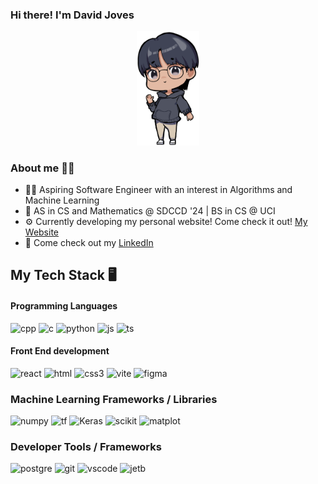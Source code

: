 ### Hi there! I'm David Joves
<div style="text-align: center;">
    <img src="/images/DavidChibPose1.png" alt="DavidChibPose1" width="100"/>
</div>

### About me 🏃🏽
- 🙌🏽 Aspiring Software Engineer with an interest in Algorithms and Machine Learning 
- 🏫 AS in CS and Mathematics @ SDCCD '24 | BS in CS @ UCI
- ⚙️ Currently developing my personal website! Come check it out! <a href="https://davidjoves.com/" target="_blank"> My Website </a>
- 📱 Come check out my <a href="https://www.linkedin.com/in/david-joves/" target="_blank"> LinkedIn </a>

## My Tech Stack 🖥️
#### Programming Languages
![cpp](https://img.shields.io/badge/C%2B%2B-white?style=flat-square&logo=cplusplus&logoColor=%23ffffff&logoSize=auto&color=%2300599c)
![c](https://img.shields.io/badge/C-white?style=flat-square&logo=c&logoColor=%23ffffff&logoSize=auto&color=%2300599c)
![python](https://img.shields.io/badge/Python-white?style=flat-square&logo=python&logoColor=%23fed844&logoSize=auto&color=%2300599c)
![js](https://img.shields.io/badge/JavaScript-white?style=flat-square&logo=javascript&logoSize=auto&labelColor=%23323330&color=%23323330)
![ts](https://img.shields.io/badge/TypeScript-white?style=flat-square&logo=typescript&logoSize=auto&labelColor=%23fffff&color=%23f1f1f1)


#### Front End development
![react](https://img.shields.io/badge/React-darkslategray?style=flat-square&logo=react&logoSize=auto)
![html](https://img.shields.io/badge/HTML-red?style=flat-square&logo=html5&logoColor=white&logoSize=auto)
![css3](https://img.shields.io/badge/CSS3-blue?style=flat-square&logo=css3&logoColor=white&logoSize=auto)
![vite](https://img.shields.io/badge/Vite-%23646CFF?style=flat-square&logo=vite&logoColor=white&logoSize=auto)
![figma](https://img.shields.io/badge/Figma-%23F24E1E?style=flat-square&logo=figma&logoColor=white&logoSize=auto)


### Machine Learning Frameworks / Libraries
![numpy](https://img.shields.io/badge/NumPy-%23013243?style=flat-square&logo=numpy&logoColor=white&logoSize=auto)
![tf](https://img.shields.io/badge/TensorFlow-%23FF6F00?style=flat-square&logo=tensorflow&logoColor=white&logoSize=auto)
![Keras](https://img.shields.io/badge/Keras-%23D00000?style=flat-square&logo=keras&logoColor=white&logoSize=auto)
![scikit](https://img.shields.io/badge/ScikitLearn-%23F7931E?style=flat-square&logo=scikit-learn&logoColor=white&logoSize=auto)
![matplot](https://img.shields.io/badge/Matplotlib-%230a4971?style=flat-square&logo=matlab&logoColor=white&logoSize=auto)


### Developer Tools / Frameworks
![postgre](https://img.shields.io/badge/PostgreSQL-%234169E1?style=flat-square&logo=postgresql&logoColor=white&logoSize=auto)
![git](https://img.shields.io/badge/git-%23F05032?style=flat-square&logo=git&logoColor=white&logoSize=auto)
![vscode](https://img.shields.io/badge/VS%20Code-%23007ACC?style=flat-square&logo=visualstudiocode&logoSize=auto)
![jetb](https://img.shields.io/badge/JetBrains-%23000000?style=flat-square&logo=jetbrains&logoSize=auto)


